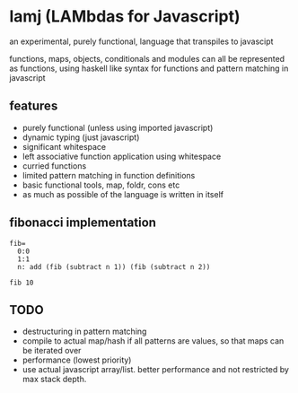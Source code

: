 # lamj (LAMbdas for Javascript)

an experimental, purely functional, language that transpiles to javascipt

functions, maps, objects, conditionals and modules can all be represented as functions,
using haskell like syntax for functions and pattern matching in javascript


## features
- purely functional (unless using imported javascript)
- dynamic typing (just javascript)
- significant whitespace
- left associative function application using whitespace
- curried functions
- limited pattern matching in function definitions
- basic functional tools, map, foldr, cons etc
- as much as possible of the language is written in itself


## fibonacci implementation
```
fib=
  0:0
  1:1
  n: add (fib (subtract n 1)) (fib (subtract n 2))

fib 10
```

## TODO
- destructuring in pattern matching
- compile to actual map/hash if all patterns are values, so that maps can be iterated over
- performance (lowest priority)
- use actual javascript array/list. better performance and not restricted by max stack depth.
